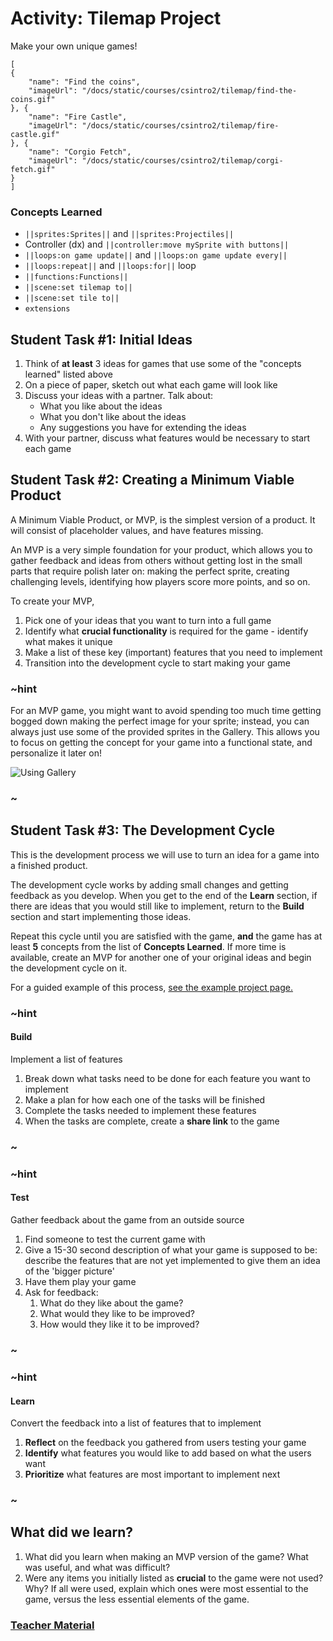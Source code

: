 # Activity: Tilemap Project

Make your own unique games!

```codecard
[
{
    "name": "Find the coins",
    "imageUrl": "/docs/static/courses/csintro2/tilemap/find-the-coins.gif"
}, {
    "name": "Fire Castle",
    "imageUrl": "/docs/static/courses/csintro2/tilemap/fire-castle.gif"
}, {
    "name": "Corgio Fetch",
    "imageUrl": "/docs/static/courses/csintro2/tilemap/corgi-fetch.gif"
}
]
```

### Concepts Learned

* ``||sprites:Sprites||`` and ``||sprites:Projectiles||``
* Controller (dx) and ``||controller:move mySprite with buttons||``
* ``||loops:on game update||`` and ``||loops:on game update every||``
* ``||loops:repeat||`` and ``||loops:for||`` loop
* ``||functions:Functions||``
* ``||scene:set tilemap to||``
* ``||scene:set tile to||``
* ``extensions``

## Student Task #1: Initial Ideas

1. Think of **at least** 3 ideas for games that use some of the "concepts learned" listed above
2. On a piece of paper, sketch out what each game will look like
3. Discuss your ideas with a partner. Talk about:
    * What you like about the ideas
    * What you don't like about the ideas
    * Any suggestions you have for extending the ideas
4. With your partner, discuss what features would be necessary to start each game

## Student Task #2: Creating a Minimum Viable Product

A Minimum Viable Product, or MVP, is the simplest version of a product. It will consist of placeholder values, and have features missing.

An MVP is a very simple foundation for your product, which allows you to gather feedback and ideas from others without getting lost in the small parts that require polish later on: making the perfect sprite, creating challenging levels, identifying how players score more points, and so on.

To create your MVP,

1. Pick one of your ideas that you want to turn into a full game
2. Identify what **crucial functionality** is required for the game - identify what makes it unique
3. Make a list of these key (important) features that you need to implement
4. Transition into the development cycle to start making your game

### ~hint

For an MVP game, you might want to avoid spending too much time getting bogged down making the perfect image for your sprite; instead, you can always just use some of the provided sprites in the Gallery. This allows you to focus on getting the concept for your game into a functional state, and personalize it later on!

![Using Gallery](/static/courses/csintro1/project/image-gallery.gif)

### ~

## Student Task #3: The Development Cycle

This is the development process we will use to turn an idea for a game into a finished product.

The development cycle works by adding small changes and getting feedback as you develop. When you get to the end of the **Learn** section, if there are ideas that you would still like to implement, return to the **Build** section and start implementing those ideas.

Repeat this cycle until you are satisfied with the game, **and** the game has at least **5** concepts from the list of **Concepts Learned**. If more time is available, create an MVP for another one of your original ideas and begin the development cycle on it.

For a guided example of this process, [see the example project page.](/courses/csintro1/project/example)

### ~hint

#### Build

Implement a list of features

1. Break down what tasks need to be done for each feature you want to implement
2. Make a plan for how each one of the tasks will be finished
3. Complete the tasks needed to implement these features
4. When the tasks are complete, create a **share link** to the game

### ~

### ~hint

#### Test

Gather feedback about the game from an outside source

1. Find someone to test the current game with
2. Give a 15-30 second description of what your game is supposed to be: describe the features that are not yet implemented to give them an idea of the 'bigger picture'
3. Have them play your game
4. Ask for feedback:
    1. What do they like about the game?
    2. What would they like to be improved?
    3. How would they like it to be improved?

### ~

### ~hint

#### Learn

Convert the feedback into a list of features that to implement

1. **Reflect** on the feedback you gathered from users testing your game
2. **Identify** what features you would like to add based on what the users want
3. **Prioritize** what features are most important to implement next

### ~

## What did we learn?

1. What did you learn when making an MVP version of the game? What was useful, and what was difficult?
2. Were any items you initially listed as **crucial** to the game were not used? Why? If all were used, explain which ones were most essential to the game, versus the less essential elements of the game.

### [Teacher Material](/courses/csintro2/about/teachers)
